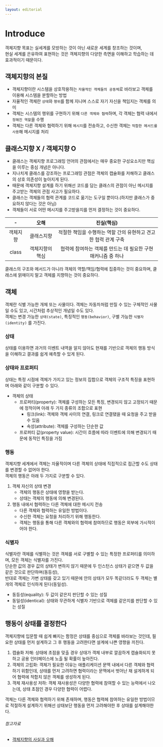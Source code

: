 ```yaml
---
layout: editorial
---
```


# Introduce

객체지향 목표는 실세계를 모방하는 것이 아닌 새로운 세계를 창조하는 것이며,  
현실 세계를 은유하여 표현하는 것은 객체지향의 다양한 측면을 이해하고 학습하는 데 효과적이기 때문이다.

## 객체지향의 본질

- 객체지향이란 시스템을 상호작용하는 `자율적인 객체들의 공동체`로 바라보고 객체를 이용해 시스템을 분할하는 방법
- 자율적인 객체란 `상태`와 `행위`를 함께 지니며 스스로 자기 자신을 책임지는 객체를 의미
- 객체는 시스템의 행위를 구현하기 위해 `다른 객체와 협력`하며, 각 객체는 협력 내에서 `정해진 역할`을 수행
- 객체는 다른 객체와 협력하기 위해 `메시지`를 전송하고, 수신한 객체는 `적합한 메서드를 사용`해 메시지를 처리

## 클래스지향 X / 객체지향 O

- 클래스는 객체지향 프로그래밍 언어의 관점에서는 매우 중요한 구성요소지만 핵심을 이루는 중심 개념은 아니다.
- 지나치게 클래스를 강조하는 프로그래밍 관점은 객체의 캡슐화를 저해하고 클래스의 상호 의존성이 높아지게 된다.
- 때문에 객체지향 설계를 하기 위해선 코드를 담는 클래스의 관점이 아닌 메시지를 주고받는 객체의 관점 사고가 필요하다.
- 클래스는 객체들의 협력 관계를 코드로 옮기는 도구일 뿐이다.(하지만 클래스가 중요하지 않다는 것은 아님)
- 객체들이 서로 어떤 메시지를 주고받을지를 먼저 결정하는 것이 중요하다.

|   -   |    오해    |                진실(핵심)                |
|:-----:|:--------:|:------------------------------------:|
| 객체지향  |  클래스지향   | 적절한 책임을 수행하는 역할 간의 유현하고 견고한 협력 관계 구축 |
| class | 객체지향의 핵심 | 협력에 참여하는 객체를 만드는 데 필요한 구현 매커니즘 중 하나  |

클래스의 구조와 메서드가 아니라 객체의 역할/책임/협력에 집중하는 것이 중요하며, 클래스에 얽매이지 말고 객체를 지향하는 것이 중요하다.

## 객체

객체란 식별 가능한 개체 또는 사물이다. 객체는 자동차처럼 만질 수 있는 구체적인 사물일 수도 있고, 시간처럼 추상적인 개념일 수도 있다.  
객체는 변경 가능한 `상태(state)`, 특징적인 `행동(behavior)`, 구별 가능한 `식별자(identity)` 를 가진다.

### 상태

상태를 이용하면 과거의 이벤트 내역을 알지 않아도 현재를 기반으로 객체의 행동 방식을 이해하고 결과를 쉽게 예측할 수 있게 된다.

### 상태와 프로퍼티

상태는 특정 시점에 객체가 가지고 있는 정보의 집합으로 객체의 구조적 특징을 표현하며 아래와 같이 구분할 수 있다.

- 객체의 상태
    - 프로퍼티(property): 객체를 구성하는 모든 특징, 변경되지 않고 고정되기 때문에 정적이며 아래 두 가지 종류의 조합으로 표현
        - 링크(link): 객체와 객체 사이의 연결, 링크로 연결됐을 때 요청을 주고 받을 수 있음
        - 속성(attribute): 객체를 구성하는 단순한 값
    - 프로퍼티 값(property value): 시간이 흐름에 따라 이벤트에 의해 변경되기 때문에 동적인 특징을 가짐

### 행동

객체지향 세계에서 객체는 자율적이며 다른 객체의 상태에 직접적으로 접근할 수도 상태를 변경할 수 없어야 한다.  
객체의 행동은 아래 두 가지로 구분할 수 있다.

1. 객체 자신의 상태 변경
    - 객체의 행동은 상태에 영향을 받는다.
    - 상태는 객체의 행동에 의해 변경된다.
2. 행동 내에서 협력하는 다른 객체에 대한 메시지 전송
    - 다른 객체와 협력하는 유일한 방법이다.
    - 수신한 객체는 요청을 처리하기 위해 행동한다.
    - 객체는 행동을 통해 다른 객체와의 협력에 참여하므로 행동은 외부에 가시적이어야 한다.

### 식별자

식별자란 객체를 식별하는 것은 객체를 서로 구별할 수 있는 특정한 프로퍼티를 의미하며, 모든 객체는 식별자를 가진다.  
단순한 값의 경우 값의 상태가 변하지 않기 때문에 두 인스턴스 상태가 같으면 두 값을 같은 것으로 판단하며(동등성),  
반대로 객체는 가변 상태를 갖고 있기 때문에 안의 상태가 모두 똑같더라도 두 객체는 별개의 객체로 인식하게 된다(동일성).

- 동등성(equality): 두 값이 같은지 판단할 수 있는 성질
- 동일성(identical): 상태와 무관하게 식별자 기반으로 객체를 같은지를 판단할 수 있는 성질

## 행동이 상태를 결정한다

객체지향에 입문할 때 쉽게 빠지는 함정은 상태를 중심으로 객체를 바라보는 것인데, 필요한 상태를 먼저 설계하고 그 후 행동을 고려한다면 설계에 나쁜 영향을 끼친다.

1. 캡슐화 저해: 상태에 초점을 맞출 경우 상태가 객체 내부로 깔끔하게 캡슐화되지 못하고 공용 인터페이스에 노출 될 확률이 높아진다.
2. 객체의 고립화: 객체가 필요한 이유는 애플리케이션 문맥 내에서 다른 객체와 협력하기 위함인데, 상태를 먼저 고려하면 협력이라는 문맥에서 벗어난 채 설게하게 되어 협력에 적합치 않은 객체를 생성하게 된다.
3. 객체 재사용성 저하: 객체 재사용성은 다양한 협력에 참여할 수 있는 능력에서 나오는데, 상태 초점인 경우 다양한 협력이 어렵다.

객체는 다른 객체와 협력하기 위해 존재하며, 행동은 협력헤 참여하는 유일한 방법이므로 적절하게 설계하기 위해선 상태보단 행동을 먼저 고려해야한 후 상태를 설계해야한다.

###### 참고자료

- [객체지향의 사실과 오해](https://kobic.net/book/bookInfo/view.do?isbn=9788998139766)
